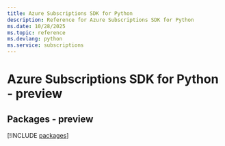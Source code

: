 ```yaml
---
title: Azure Subscriptions SDK for Python
description: Reference for Azure Subscriptions SDK for Python
ms.date: 10/28/2025
ms.topic: reference
ms.devlang: python
ms.service: subscriptions
---
```

# Azure Subscriptions SDK for Python - preview
## Packages - preview
[!INCLUDE [packages](subscriptions-index.md)]